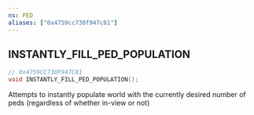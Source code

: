 ```yaml
---
ns: PED
aliases: ["0x4759cc730f947c81"]
---
```

## INSTANTLY_FILL_PED_POPULATION

```c
// 0x4759CC730F947C81
void INSTANTLY_FILL_PED_POPULATION();
```

Attempts to instantly populate world with the currently desired number of peds (regardless of whether in-view or not)

